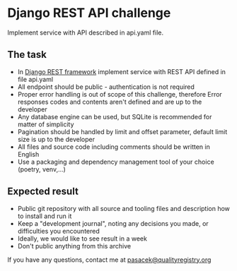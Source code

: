 # Django REST API challenge
Implement service with API described in api.yaml file.

## The task
- In [Django REST framework](https://www.django-rest-framework.org/) implement service with REST API defined in file api.yaml  
- All endpoint should be public - authentication is not required
- Proper error handling is out of scope of this challenge, therefore Error responses codes and contents aren't defined and are up to the developer
- Any database engine can be used, but SQLite is recommended for matter of simplicity
- Pagination should be handled by limit and offset parameter, default limit size is up to the developer
- All files and source code including comments should be written in English
- Use a packaging and dependency management tool of your choice (poetry, venv,...)

## Expected result
- Public git repository with all source and tooling files and description how to install and run it
- Keep a "development journal", noting any decisions you made, or difficulties you encountered
- Ideally, we would like to see result in a week
- Don't public anything from this archive

If you have any questions, contact me at pasacek@qualityregistry.org
